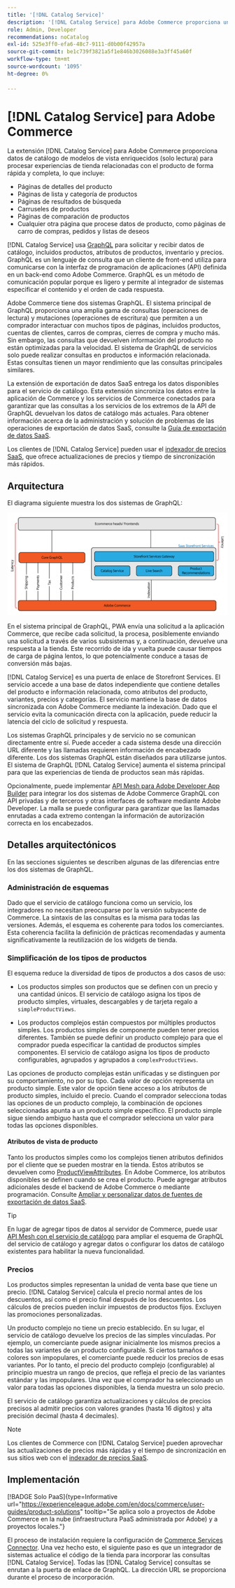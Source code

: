 ```yaml
---
title: '[!DNL Catalog Service]'
description: '[!DNL Catalog Service] para Adobe Commerce proporciona una forma de recuperar el contenido de las páginas para mostrar productos y de las páginas de listas de productos mucho más rápidamente que las consultas nativas de Adobe Commerce GraphQL.'
role: Admin, Developer
recommendations: noCatalog
exl-id: 525e3ff0-efa6-48c7-9111-d0b00f42957a
source-git-commit: be1c739f3821a5f1e846b3026088e3a3ff45a60f
workflow-type: tm+mt
source-wordcount: '1095'
ht-degree: 0%

---
```


# [!DNL Catalog Service] para Adobe Commerce

La extensión [!DNL Catalog Service] para Adobe Commerce proporciona datos de catálogo de modelos de vista enriquecidos (solo lectura) para procesar experiencias de tienda relacionadas con el producto de forma rápida y completa, lo que incluye:

* Páginas de detalles del producto
* Páginas de lista y categoría de productos
* Páginas de resultados de búsqueda
* Carruseles de productos
* Páginas de comparación de productos
* Cualquier otra página que procese datos de producto, como páginas de carro de compras, pedidos y listas de deseos

[!DNL Catalog Service] usa [GraphQL](https://graphql.org/) para solicitar y recibir datos de catálogo, incluidos productos, atributos de productos, inventario y precios. GraphQL es un lenguaje de consulta que un cliente de front-end utiliza para comunicarse con la interfaz de programación de aplicaciones (API) definida en un back-end como Adobe Commerce. GraphQL es un método de comunicación popular porque es ligero y permite al integrador de sistemas especificar el contenido y el orden de cada respuesta.

Adobe Commerce tiene dos sistemas GraphQL. El sistema principal de GraphQL proporciona una amplia gama de consultas (operaciones de lectura) y mutaciones (operaciones de escritura) que permiten a un comprador interactuar con muchos tipos de páginas, incluidos productos, cuentas de clientes, carros de compras, cierres de compra y mucho más. Sin embargo, las consultas que devuelven información del producto no están optimizadas para la velocidad. El sistema de GraphQL de servicios solo puede realizar consultas en productos e información relacionada. Estas consultas tienen un mayor rendimiento que las consultas principales similares.

La extensión de exportación de datos SaaS entrega los datos disponibles para el servicio de catálogo. Esta extensión sincroniza los datos entre la aplicación de Commerce y los servicios de Commerce conectados para garantizar que las consultas a los servicios de los extremos de la API de GraphQL devuelvan los datos de catálogo más actuales. Para obtener información acerca de la administración y solución de problemas de las operaciones de exportación de datos SaaS, consulte la [Guía de exportación de datos SaaS](../data-export/overview.md).

Los clientes de [!DNL Catalog Service] pueden usar el [indexador de precios SaaS](../price-index/price-indexing.md), que ofrece actualizaciones de precios y tiempo de sincronización más rápidos.

## Arquitectura

El diagrama siguiente muestra los dos sistemas de GraphQL:

![Diagrama de arquitectura de catálogo](assets/catalog-service-architecture.png)

En el sistema principal de GraphQL, PWA envía una solicitud a la aplicación Commerce, que recibe cada solicitud, la procesa, posiblemente enviando una solicitud a través de varios subsistemas y, a continuación, devuelve una respuesta a la tienda. Este recorrido de ida y vuelta puede causar tiempos de carga de página lentos, lo que potencialmente conduce a tasas de conversión más bajas.

[!DNL Catalog Service] es una puerta de enlace de Storefront Services. El servicio accede a una base de datos independiente que contiene detalles del producto e información relacionada, como atributos del producto, variantes, precios y categorías. El servicio mantiene la base de datos sincronizada con Adobe Commerce mediante la indexación.
Dado que el servicio evita la comunicación directa con la aplicación, puede reducir la latencia del ciclo de solicitud y respuesta.

Los sistemas GraphQL principales y de servicio no se comunican directamente entre sí. Puede acceder a cada sistema desde una dirección URL diferente y las llamadas requieren información de encabezado diferente. Los dos sistemas GraphQL están diseñados para utilizarse juntos. El sistema de GraphQL [!DNL Catalog Service] aumenta el sistema principal para que las experiencias de tienda de productos sean más rápidas.

Opcionalmente, puede implementar [API Mesh para Adobe Developer App Builder](https://developer.adobe.com/graphql-mesh-gateway/) para integrar los dos sistemas de Adobe Commerce GraphQL con API privadas y de terceros y otras interfaces de software mediante Adobe Developer. La malla se puede configurar para garantizar que las llamadas enrutadas a cada extremo contengan la información de autorización correcta en los encabezados.

## Detalles arquitectónicos

En las secciones siguientes se describen algunas de las diferencias entre los dos sistemas de GraphQL.

### Administración de esquemas

Dado que el servicio de catálogo funciona como un servicio, los integradores no necesitan preocuparse por la versión subyacente de Commerce. La sintaxis de las consultas es la misma para todas las versiones. Además, el esquema es coherente para todos los comerciantes. Esta coherencia facilita la definición de prácticas recomendadas y aumenta significativamente la reutilización de los widgets de tienda.

### Simplificación de los tipos de productos

El esquema reduce la diversidad de tipos de productos a dos casos de uso:

* Los productos simples son productos que se definen con un precio y una cantidad únicos. El servicio de catálogo asigna los tipos de producto simples, virtuales, descargables y de tarjeta regalo a `simpleProductViews`.

* Los productos complejos están compuestos por múltiples productos simples. Los productos simples de componente pueden tener precios diferentes. También se puede definir un producto complejo para que el comprador pueda especificar la cantidad de productos simples componentes. El servicio de catálogo asigna los tipos de producto configurables, agrupados y agrupados a `complexProductViews`.

Las opciones de producto complejas están unificadas y se distinguen por su comportamiento, no por su tipo. Cada valor de opción representa un producto simple. Este valor de opción tiene acceso a los atributos de producto simples, incluido el precio. Cuando el comprador selecciona todas las opciones de un producto complejo, la combinación de opciones seleccionadas apunta a un producto simple específico. El producto simple sigue siendo ambiguo hasta que el comprador selecciona un valor para todas las opciones disponibles.

#### Atributos de vista de producto

Tanto los productos simples como los complejos tienen atributos definidos por el cliente que se pueden mostrar en la tienda. Estos atributos se devuelven como [ProductViewAttributes](https://developer.adobe.com/commerce/services/graphql/catalog-service/products/#productviewattribute-type). En Adobe Commerce, los atributos disponibles se definen cuando se crea el producto. Puede agregar atributos adicionales desde el backend de Adobe Commerce o mediante programación. Consulte [Ampliar y personalizar datos de fuentes de exportación de datos SaaS](../data-export/extensibility-and-customizations.md).

>[!TIP]
>
>En lugar de agregar tipos de datos al servidor de Commerce, puede usar [API Mesh con el servicio de catálogo](mesh.md) para ampliar el esquema de GraphQL del servicio de catálogo y agregar datos o configurar los datos de catálogo existentes para habilitar la nueva funcionalidad.

### Precios

Los productos simples representan la unidad de venta base que tiene un precio. [!DNL Catalog Service] calcula el precio normal antes de los descuentos, así como el precio final después de los descuentos. Los cálculos de precios pueden incluir impuestos de productos fijos. Excluyen las promociones personalizadas.

Un producto complejo no tiene un precio establecido. En su lugar, el servicio de catálogo devuelve los precios de las simples vinculadas. Por ejemplo, un comerciante puede asignar inicialmente los mismos precios a todas las variantes de un producto configurable. Si ciertos tamaños o colores son impopulares, el comerciante puede reducir los precios de esas variantes. Por lo tanto, el precio del producto complejo (configurable) al principio muestra un rango de precios, que refleja el precio de las variantes estándar y las impopulares. Una vez que el comprador ha seleccionado un valor para todas las opciones disponibles, la tienda muestra un solo precio.

El servicio de catálogo garantiza actualizaciones y cálculos de precios precisos al admitir precios con valores grandes (hasta 16 dígitos) y alta precisión decimal (hasta 4 decimales).

>[!NOTE]
>
> Los clientes de Commerce con [!DNL Catalog Service] pueden aprovechar las actualizaciones de precios más rápidas y el tiempo de sincronización en sus sitios web con el [indexador de precios SaaS](../price-index/price-indexing.md).

## Implementación

[!BADGE Solo PaaS]{type=Informative url="https://experienceleague.adobe.com/en/docs/commerce/user-guides/product-solutions" tooltip="Se aplica solo a proyectos de Adobe Commerce en la nube (infraestructura PaaS administrada por Adobe) y a proyectos locales."}

El proceso de instalación requiere la configuración de [Commerce Services Connector](../landing/saas.md). Una vez hecho esto, el siguiente paso es que un integrador de sistemas actualice el código de la tienda para incorporar las consultas [!DNL Catalog Service]. Todas las [!DNL Catalog Service] consultas se enrutan a la puerta de enlace de GraphQL. La dirección URL se proporciona durante el proceso de incorporación.

